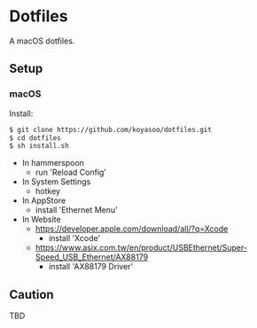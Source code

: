 # Dotfiles

A macOS dotfiles.

## Setup

### macOS

Install:  
```bash
$ git clone https://github.com/koyasoo/dotfiles.git
$ cd dotfiles
$ sh install.sh
```

- In hammerspoon
  - run 'Reload Config'
- In System Settings
  - hotkey
- In AppStore
  - install 'Ethernet Menu'
- In Website
  - https://developer.apple.com/download/all/?q=Xcode
    - install 'Xcode'
  - https://www.asix.com.tw/en/product/USBEthernet/Super-Speed_USB_Ethernet/AX88179
    - install 'AX88179 Driver'
## Caution

TBD
